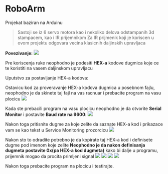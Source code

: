 # RoboArm
Projekat baziran na Arduinu
> Sastoji se iz 6 servo motora kao i nekoliko delova odstampanih 3d stampacem, kao i IR prijemnikom
> Za IR prijmenik koji je koriscen u ovom projektu odgovara vecina klasicnih daljinskih upravljaca

**Povezivanje:**
![](https://i.imgur.com/sSWehXl.jpg)

Pre koriscenja ruke neophodno je podesiti **HEX-a** kodove dugmica koje ce te koristiti na vasem daljinskom upravljacu

Uputstvo za postavljanje HEX-a kodova:

Ostavicu kod za proveravanje HEX-a kodova dugmica u posebnom fajlu, neophodno je da skinete taj fajl na vas racnuar i prebacite program na vasu plocicu
![](https://i.imgur.com/LEdid54.png)

Kada ste prebacili program na vasu plocicu neophodno je da otvorite **Serial Monitor** i postavite **Baud rate na 9600**:
![](https://i.imgur.com/lwn6ub4.png)

Nakon toga pritisnite dugme za koje zelite da saznate HEX-a kod i prikazace vam se kao tekst u Service Monitoring prozorcicu
![](https://i.imgur.com/4ymVVVh.png)

Nakon sto to odradite potrebno je da kopirate taj HEX-a kod i definisete dugme pod imenom koje zelite
**Neophodno je da nakon definisanja dugmeta postavite 0x(pa HEX-a kod dugmeta)** kako bi dalje u programu, prijemnik mogao da procita primljeni signal
![](https://i.imgur.com/RE5OkVa.png)
![](https://i.imgur.com/R1oJH3X.png)
![](https://i.imgur.com/8a8UMxX.png)
![](https://i.imgur.com/BuhXbzs.png)

Nakon toga prebacite program na plocicu i testirajte.
